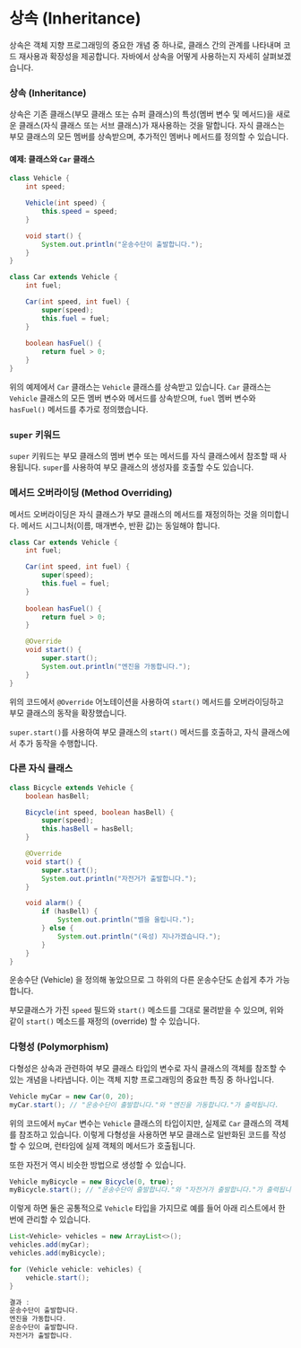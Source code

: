 # 상속 (Inheritance)

상속은 객체 지향 프로그래밍의 중요한 개념 중 하나로, 클래스 간의 관계를 나타내며 코드 재사용과 확장성을 제공합니다. 자바에서 상속을 어떻게 사용하는지 자세히 살펴보겠습니다.

### 상속 (Inheritance)

상속은 기존 클래스(부모 클래스 또는 슈퍼 클래스)의 특성(멤버 변수 및 메서드)을 새로운 클래스(자식 클래스 또는 서브 클래스)가 재사용하는 것을 말합니다. 자식 클래스는 부모 클래스의 모든 멤버를 상속받으며, 추가적인 멤버나 메서드를 정의할 수 있습니다.

#### 예제:  클래스와 `Car` 클래스

```java
class Vehicle {
    int speed;

    Vehicle(int speed) {
        this.speed = speed;
    }

    void start() {
        System.out.println("운송수단이 출발합니다.");
    }
}
```

```java
class Car extends Vehicle {
    int fuel;

    Car(int speed, int fuel) {
        super(speed);
        this.fuel = fuel;
    }
    
    boolean hasFuel() {
        return fuel > 0;
    }
}
```

위의 예제에서 `Car` 클래스는 `Vehicle` 클래스를 상속받고 있습니다. `Car` 클래스는 `Vehicle` 클래스의 모든 멤버 변수와 메서드를 상속받으며, `fuel` 멤버 변수와 `hasFuel()` 메서드를 추가로 정의했습니다.



### `super` 키워드

`super` 키워드는 부모 클래스의 멤버 변수 또는 메서드를 자식 클래스에서 참조할 때 사용됩니다. `super`를 사용하여 부모 클래스의 생성자를 호출할 수도 있습니다.



### 메서드 오버라이딩 (Method Overriding)

메서드 오버라이딩은 자식 클래스가 부모 클래스의 메서드를 재정의하는 것을 의미합니다. 메서드 시그니처(이름, 매개변수, 반환 값)는 동일해야 합니다.

```java
class Car extends Vehicle {
    int fuel;

    Car(int speed, int fuel) {
        super(speed);
        this.fuel = fuel;
    }
    
    boolean hasFuel() {
        return fuel > 0;
    }

    @Override
    void start() {
        super.start();
        System.out.println("엔진을 가동합니다.");
    }
}
```

위의 코드에서 `@Override` 어노테이션을 사용하여 `start()` 메서드를 오버라이딩하고 부모 클래스의 동작을 확장했습니다.

`super.start()`를 사용하여 부모 클래스의 `start()` 메서드를 호출하고, 자식 클래스에서 추가 동작을 수행합니다.



### 다른 자식 클래스

```java
class Bicycle extends Vehicle {
    boolean hasBell;

    Bicycle(int speed, boolean hasBell) {
        super(speed);
        this.hasBell = hasBell;
    }

    @Override
    void start() {
        super.start();
        System.out.println("자전거가 출발합니다.");
    }

    void alarm() {
        if (hasBell) {
            System.out.println("벨을 울립니다.");
        } else {
            System.out.println("(육성) 지나가겠습니다.");
        }
    }
}
```

운송수단 (Vehicle) 을 정의해 놓았으므로 그 하위의 다른 운송수단도 손쉽게 추가 가능합니다.

부모클래스가 가진 `speed` 필드와 `start()` 메소드를 그대로 물려받을 수 있으며, 위와 같이 `start()` 메소드를 재정의 (override) 할 수 있습니다.





### 다형성 (Polymorphism)

다형성은 상속과 관련하여 부모 클래스 타입의 변수로 자식 클래스의 객체를 참조할 수 있는 개념을 나타냅니다. 이는 객체 지향 프로그래밍의 중요한 특징 중 하나입니다.

```java
Vehicle myCar = new Car(0, 20);
myCar.start(); // "운송수단이 출발합니다."와 "엔진을 가동합니다."가 출력됩니다.
```

위의 코드에서 `myCar` 변수는 `Vehicle` 클래스의 타입이지만, 실제로 `Car` 클래스의 객체를 참조하고 있습니다. 이렇게 다형성을 사용하면 부모 클래스로 일반화된 코드를 작성할 수 있으며, 런타임에 실제 객체의 메서드가 호출됩니다.



또한 자전거 역시 비슷한 방법으로 생성할 수 있습니다.

```java
Vehicle myBicycle = new Bicycle(0, true);
myBicycle.start(); // "운송수단이 출발합니다."와 "자전거가 출발합니다."가 출력됩니다.
```

이렇게 하면 둘은 공통적으로 `Vehicle` 타입을 가지므로 예를 들어 아래 리스트에서 한 번에 관리할 수 있습니다.

```java
List<Vehicle> vehicles = new ArrayList<>();
vehicles.add(myCar);
vehicles.add(myBicycle);

for (Vehicle vehicle: vehicles) {
    vehicle.start();
}

결과 :
운송수단이 출발합니다.
엔진을 가동합니다.
운송수단이 출발합니다.
자전거가 출발합니다.
```





